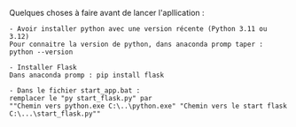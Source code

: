 Quelques choses à faire avant de lancer l'apllication :

    - Avoir installer python avec une version récente (Python 3.11 ou 3.12) 
    Pour connaitre la version de python, dans anaconda promp taper : python --version

    - Installer Flask
    Dans anaconda promp : pip install flask

    - Dans le fichier start_app.bat :
    remplacer le "py start_flask.py" par 
    ""Chemin vers python.exe C:\..\python.exe" "Chemin vers le start flask C:\...\start_flask.py""
    